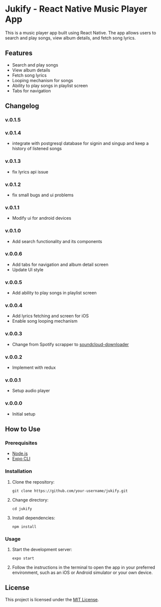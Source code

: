 # Jukify - React Native Music Player App

This is a music player app built using React Native. The app allows users to search and play songs, view album details, and fetch song lyrics.

## Features

- Search and play songs
- View album details
- Fetch song lyrics
- Looping mechanism for songs
- Ability to play songs in playlist screen
- Tabs for navigation

## Changelog

### v.0.1.5

### v.0.1.4

- integrate with postgresql database for signin and singup and keep a history of listened songs

### v.0.1.3

- fix lyrics api issue

### v.0.1.2

- fix small bugs and ui problems

### v.0.1.1

- Modify ui for android devices

### v.0.1.0

- Add search functionality and its components

### v.0.0.6

- Add tabs for navigation and album detail screen
- Update UI style

### v.0.0.5

- Add ability to play songs in playlist screen

### v.0.0.4

- Add lyrics fetching and screen for iOS
- Enable song looping mechanism

### v.0.0.3

- Change from Spotify scrapper to [soundcloud-downloader](https://rapidapi.com/TTKTrungKien/api/soundcloud-downloader4/)

### v.0.0.2

- Implement with redux

### v.0.0.1

- Setup audio player

### v.0.0.0

- Initial setup

## How to Use

### Prerequisites

- [Node.js](https://nodejs.org/en/)
- [Expo CLI](https://docs.expo.dev/get-started/installation/)

### Installation

1. Clone the repository:

   ```
   git clone https://github.com/your-username/jukify.git
   ```

2. Change directory:

   ```
   cd jukify
   ```

3. Install dependencies:

   ```
   npm install
   ```

### Usage

1. Start the development server:

   ```
   expo start
   ```

2. Follow the instructions in the terminal to open the app in your preferred environment, such as an iOS or Android simulator or your own device.

## License

This project is licensed under the [MIT License](https://github.com/your-username/jukify/blob/main/LICENSE).

